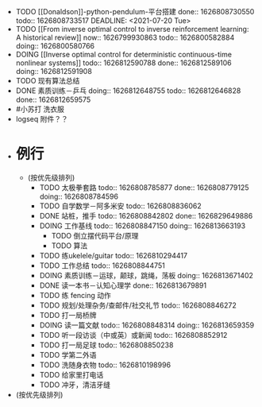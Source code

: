 - TODO [[Donaldson]]-python-pendulum-平台搭建 
  done:: 1626808730550
  todo:: 1626808733517
  DEADLINE: <2021-07-20 Tue>
- TODO [[From inverse optimal control to inverse reinforcement learning: A historical review]]
  now:: 1626799930863
  todo:: 1626800582884
  doing:: 1626800580766
- DOING [[Inverse optimal control for deterministic continuous-time nonlinear systems]]
  todo:: 1626812590788
  done:: 1626812589106
  doing:: 1626812591908
- TODO 现有算法总结
- DONE 素质训练－乒乓
  doing:: 1626812648755
  todo:: 1626812646828
  done:: 1626812659575
- #小苏打 洗衣服
- logseq 附件？？
- # 例行
	- (按优先级排列)
		- TODO 太极拳套路
		  todo:: 1626808785877
		  done:: 1626808779125
		  doing:: 1626808784596
		- TODO 自学数学－阿多米安
		  todo:: 1626808836062
		- DONE 站桩，推手
		  todo:: 1626808842802
		  done:: 1626829649886
		- DOING 工作基线
		  todo:: 1626808847150
		  doing:: 1626813663193
			- TODO 倒立摆代码平台/原理
			- TODO 算法
		- TODO 练ukelele/guitar
		  todo:: 1626810294417
		- TODO 工作总结
		  todo:: 1626808844751
		- DOING 素质训练－运球，颠球，跳绳，荡板
		  doing:: 1626813671402
		- DONE 读一本书－认知心理学
		  done:: 1626813679891
		- TODO 练 fencing 动作
		- TODO 规划/处理杂务/查邮件/社交礼节
		  todo:: 1626808846272
		- TODO 打一局桥牌
		- DOING 读一篇文献
		  todo:: 1626808848314
		  doing:: 1626813659359
		- TODO 听一段访谈（中或英）或新闻
		  todo:: 1626808852912
		- TODO 打一局足球
		  todo:: 1626808850238
		- TODO 学第二外语
		- TODO 洗随身衣物
		  todo:: 1626810198996
		- TODO 给家里打电话
		- TODO 冲牙，清洁牙缝
- (按优先级排列)